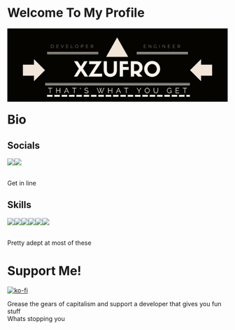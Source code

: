 # Welcome To My Profile
<!-- Banner --><img align="left" src="https://raw.githubusercontent.com/Xzufro/Xzufro/main/banner.png"/><br><br><br><br><br><br><br><br><br></a>
<h1>Bio</h1>
<h2>Socials</h2>
<!-- Steam --><a href="https://steamcommunity.com/id/xzufro/"><img align="left" src="https://img.shields.io/badge/Xzufro-%23000000.svg?style=for-the-badge&logo=steam&logoColor=white"/></a>
<!-- Twitter --><a href="https://twitter.com/xzufro"><img align="left" src="https://img.shields.io/badge/Xzufro-%231DA1F2.svg?style=for-the-badge&logo=Twitter&logoColor=white"/></a><br />
<p><br>Get in line</p>
<h2>Skills</h2>
<!-- C++ --><a><img align="left" src="https://img.shields.io/badge/c++-%2300599C.svg?style=for-the-badge&logo=c%2B%2B&logoColor=white"/></a>
<!-- Python --><a><img align="left" src="https://img.shields.io/badge/python-3670A0?style=for-the-badge&logo=python&logoColor=ffdd54"/></a>
<!-- HTML --><a><img align="left" src="https://img.shields.io/badge/html5-%23E34F26.svg?style=for-the-badge&logo=html5&logoColor=white"/></a>
<!-- CSS --><a><img align="left" src="https://img.shields.io/badge/css3-%231572B6.svg?style=for-the-badge&logo=css3&logoColor=white"/></a>
<!-- Bootstrap --><a><img align="left" src="https://img.shields.io/badge/bootstrap-%23563D7C.svg?style=for-the-badge&logo=bootstrap&logoColor=white"/></a>
<!-- React --><a><img align="left" src="https://img.shields.io/badge/react-%2320232a.svg?style=for-the-badge&logo=react&logoColor=%2361DAFB)"/></a><br />
<p><br>Pretty adept at most of these</p>
<h1>Support Me!</h1>

[![ko-fi](https://ko-fi.com/img/githubbutton_sm.svg)](https://ko-fi.com/A0A57III1)

<p>Grease the gears of capitalism and support a developer that gives you fun stuff<br>
Whats stopping you</p>
